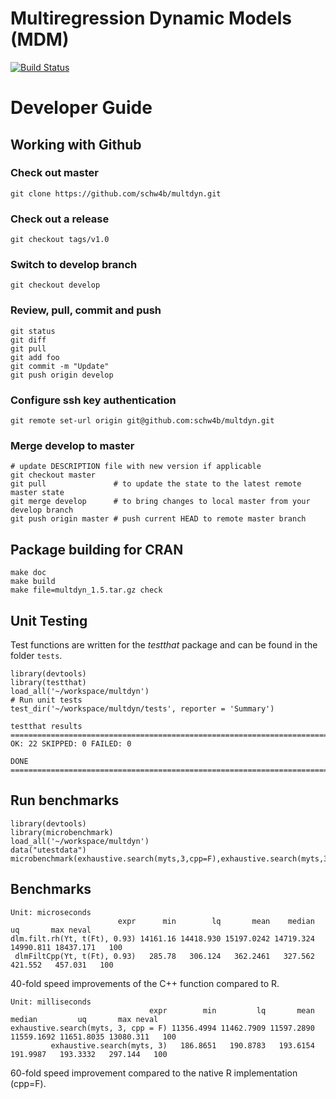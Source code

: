 # Multiregression Dynamic Models (MDM)
[![Build Status](https://travis-ci.org/schw4b/multdyn.png?branch=develop)](https://travis-ci.org/schw4b/multdyn)

# Developer Guide

## Working with Github

### Check out master
    git clone https://github.com/schw4b/multdyn.git

### Check out a release
    git checkout tags/v1.0

### Switch to develop branch
    git checkout develop
    
### Review, pull, commit and push
    git status
    git diff
    git pull
    git add foo
    git commit -m "Update"
    git push origin develop

### Configure ssh key authentication
    git remote set-url origin git@github.com:schw4b/multdyn.git

### Merge develop to master
    # update DESCRIPTION file with new version if applicable
    git checkout master
    git pull               # to update the state to the latest remote master state
    git merge develop      # to bring changes to local master from your develop branch
    git push origin master # push current HEAD to remote master branch
    
## Package building for CRAN
    make doc
    make build
    make file=multdyn_1.5.tar.gz check

## Unit Testing
Test functions are written for the *testthat* package and can be found in the folder `tests`.

    library(devtools)
    library(testthat)
    load_all('~/workspace/multdyn')
    # Run unit tests
    test_dir('~/workspace/multdyn/tests', reporter = 'Summary')

	testthat results ==============================================================================
	OK: 22 SKIPPED: 0 FAILED: 0

	DONE =========================================================================================
	
## Run benchmarks

    library(devtools)
    library(microbenchmark)
    load_all('~/workspace/multdyn')
    data("utestdata")
    microbenchmark(exhaustive.search(myts,3,cpp=F),exhaustive.search(myts,3))

## Benchmarks
    Unit: microseconds
                            expr      min        lq       mean    median        uq       max neval
    dlm.filt.rh(Yt, t(Ft), 0.93) 14161.16 14418.930 15197.0242 14719.324 14990.811 18437.171   100
     dlmFiltCpp(Yt, t(Ft), 0.93)   285.78   306.124   362.2461   327.562   421.552   457.031   100

40-fold speed improvements of the C++ function compared to R.

    Unit: milliseconds
                                   expr        min         lq       mean     median         uq       max neval
    exhaustive.search(myts, 3, cpp = F) 11356.4994 11462.7909 11597.2890 11559.1692 11651.8035 13080.311   100
             exhaustive.search(myts, 3)   186.8651   190.8783   193.6154   191.9987   193.3332   297.144   100

60-fold speed improvement compared to the native R implementation (cpp=F).


